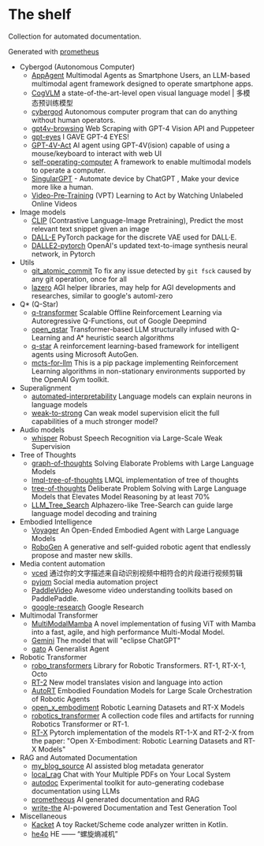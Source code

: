 # The shelf

Collection for automated documentation.

Generated with [prometheus](https://github.com/james4ever0/prometheus)

- Cybergod (Autonomous Computer)
    - [AppAgent](https://james4ever0.github.io/AppAgent) Multimodal Agents as Smartphone Users, an LLM-based multimodal agent framework designed to operate smartphone apps. 
    - [CogVLM](https://james4ever0.github.io/CogVLM) a state-of-the-art-level open visual language model | 多模态预训练模型 
    - [cybergod](https://james4ever0.github.io/cybergod_doc) Autonomous computer program that can do anything without human operators. 
    - [gpt4v-browsing](https://james4ever0.github.io/gpt4v-browsing) Web Scraping with GPT-4 Vision API and Puppeteer 
    - [gpt-eyes](https://james4ever0.github.io/gpt-eyes) I GAVE GPT-4 EYES! 
    - [GPT-4V-Act](https://james4ever0.github.io/GPT-4V-Act) AI agent using GPT-4V(ision) capable of using a mouse/keyboard to interact with web UI 
    - [self-operating-computer](https://james4ever0.github.io/self-operating-computer) A framework to enable multimodal models to operate a computer. 
    - [SingularGPT](https://james4ever0.github.io/SingularGPT) - Automate device by ChatGPT , Make your device more like a human.
    - [Video-Pre-Training](https://james4ever0.github.io/Video-Pre-Training) (VPT) Learning to Act by Watching Unlabeled Online Videos 
- Image models
    - [CLIP](https://james4ever0.github.io/CLIP) (Contrastive Language-Image Pretraining), Predict the most relevant text snippet given an image 
    - [DALL-E](https://james4ever0.github.io/DALL-E) PyTorch package for the discrete VAE used for DALL·E. 
    - [DALLE2-pytorch](https://james4ever0.github.io/DALLE2-pytorch)  OpenAI's updated text-to-image synthesis neural network, in Pytorch
- Utils
    - [git_atomic_commit](https://james4ever0.github.io/git_atomic_commit) To fix any issue detected by `git fsck` caused by any git operation, once for all
    - [lazero](https://james4ever0.github.io/lazero) AGI helper libraries, may help for AGI developments and researches, similar to google's automl-zero 
- Q* (Q-Star)
    - [q-transformer](https://james4ever0.github.io/q-transformer) Scalable Offline Reinforcement Learning via Autoregressive Q-Functions, out of Google Deepmind
    - [open_qstar](https://james4ever0.github.io/open_qstar) Transformer-based LLM structurally infused with Q-Learning and A* heuristic search algorithms 
    - [q-star](https://james4ever0.github.io/q-star) A reinforcement learning-based framework for intelligent agents using Microsoft AutoGen.
    - [mcts-for-llm](https://james4ever0.github.io/mcts-for-llm) This is a pip package implementing Reinforcement Learning algorithms in non-stationary environments supported by the OpenAI Gym toolkit. 
- Superalignment
    - [automated-interpretability](https://james4ever0.github.io/automated-interpretability) Language models can explain neurons in language models
    - [weak-to-strong](https://james4ever0.github.io/weak-to-strong) Can weak
model supervision elicit the full capabilities of a much stronger model?
- Audio models
    - [whisper](https://james4ever0.github.io/whisper) Robust Speech Recognition via Large-Scale Weak Supervision
- Tree of Thoughts
    - [graph-of-thoughts](https://james4ever0.github.io/graph-of-thoughts) Solving Elaborate Problems with Large Language Models
    - [lmql-tree-of-thoughts](https://james4ever0.github.io/lmql-tree-of-thoughts) LMQL implementation of tree of thoughts 
    - [tree-of-thoughts](https://james4ever0.github.io/tree-of-thoughts) Deliberate Problem Solving with Large Language Models that Elevates Model Reasoning by at least 70%
    - [LLM_Tree_Search](https://james4ever0.github.io/LLM_Tree_Search) Alphazero-like Tree-Search can guide large language model decoding and training 
- Embodied Intelligence
    - [Voyager](https://james4ever0.github.io/Voyager) An Open-Ended Embodied Agent with Large Language Models 
    - [RoboGen](https://james4ever0.github.io/RoboGen) A generative and self-guided robotic agent that endlessly propose and master new skills. 
- Media content automation
    - [vced](https://james4ever0.github.io/vced) 通过你的文字描述来自动识别视频中相符合的片段进行视频剪辑
    - [pyjom](https://james4ever0.github.io/pyjom_doc) Social media automation project 
    - [PaddleVideo](https://james4ever0.github.io/PaddleVideo) Awesome video understanding toolkits based on PaddlePaddle. 
    - [google-research](https://james4ever0.github.io/google-research) Google Research 
- Multimodal Transformer
    - [MultiModalMamba](https://james4ever0.github.io/MultiModalMamba) A novel implementation of fusing ViT with Mamba into a fast, agile, and high performance Multi-Modal Model.
    - [Gemini](https://james4ever0.github.io/Gemini) The model that will "eclipse ChatGPT"
    - [gato](https://james4ever0.github.io/gato) A Generalist Agent 
- Robotic Transformer
    - [robo_transformers](https://james4ever0.github.io/robo_transformers) Library for Robotic Transformers. RT-1, RT-X-1, Octo
    - [RT-2](https://james4ever0.github.io/RT-2) New model translates vision and language into action
    - [AutoRT](https://james4ever0.github.io/AutoRT) Embodied Foundation Models for Large Scale Orchestration of Robotic Agents
    - [open_x_embodiment](https://james4ever0.github.io/open_x_embodiment) Robotic Learning Datasets and RT-X Models
    - [robotics_transformer](https://james4ever0.github.io/robotics_transformer) A collection code files and artifacts for running Robotics Transformer or RT-1.
    - [RT-X](https://james4ever0.github.io/RT-X) Pytorch implementation of the models RT-1-X and RT-2-X from the paper: "Open X-Embodiment: Robotic Learning Datasets and RT-X Models" 
- RAG and Automated Documentation
    - [my_blog_source](https://james4ever0.github.io/my_blog_source) AI assisted blog metadata generator 
    - [local_rag](https://james4ever0.github.io/local_rag) Chat with Your Multiple PDFs on Your Local System
    - [autodoc](https://james4ever0.github.io/autodoc)  Experimental toolkit for auto-generating codebase documentation using LLMs 
    - [prometheous](https://james4ever0.github.io/prometheous_doc) AI generated documentation and RAG 
    - [write-the](https://james4ever0.github.io/write-the) AI-powered Documentation and Test Generation Tool 
- Miscellaneous
    - [Kacket](https://james4ever0.github.io/Kacket) A toy Racket/Scheme code analyzer written in Kotlin.
    - [he4o](https://james4ever0.github.io/he4o) HE —— “螺旋熵减机” 